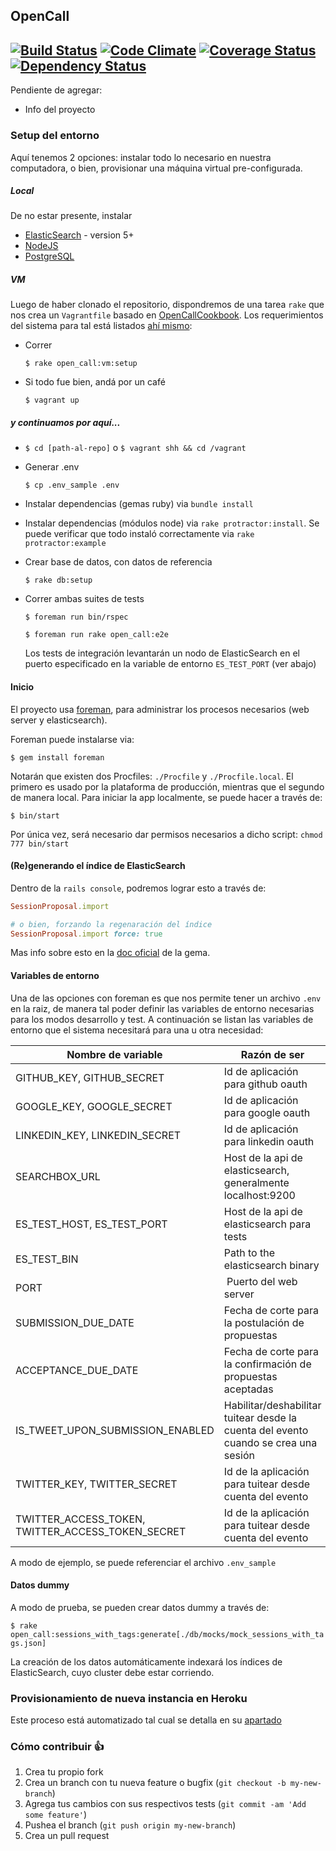 ## OpenCall
[![Build Status](https://travis-ci.org/fdibartolo/opencall.svg?branch=master)](https://travis-ci.org/fdibartolo/opencall) [![Code Climate](https://codeclimate.com/github/fdibartolo/opencall/badges/gpa.svg)](https://codeclimate.com/github/fdibartolo/opencall) [![Coverage Status](https://coveralls.io/repos/fdibartolo/opencall/badge.svg?branch=master&service=github)](https://coveralls.io/github/fdibartolo/opencall?branch=master) [![Dependency Status](https://gemnasium.com/fdibartolo/opencall.svg)](https://gemnasium.com/fdibartolo/opencall)
---

Pendiente de agregar:

* Info del proyecto

### Setup del entorno

Aquí tenemos 2 opciones: instalar todo lo necesario en nuestra computadora, o bien, provisionar una máquina virtual pre-configurada.

##### Local

De no estar presente, instalar 
  * [ElasticSearch](http://www.elasticsearch.org/) - version 5+
  * [NodeJS](http://nodejs.org/)
  * [PostgreSQL](http://www.postgresql.org/)

##### VM

Luego de haber clonado el repositorio, dispondremos de una tarea `rake` que nos crea un `Vagrantfile` basado en [OpenCallCookbook](https://github.com/fdibartolo/open_call_cookbook). Los requerimientos del sistema para tal está listados [ahí mismo](https://github.com/fdibartolo/open_call_cookbook#requirements):

* Correr

  `$ rake open_call:vm:setup`

* Si todo fue bien, andá por un café

  `$ vagrant up`

##### y continuamos por aquí...

* `$ cd [path-al-repo]` o `$ vagrant shh && cd /vagrant`

* Generar .env

  `$ cp .env_sample .env`

* Instalar dependencias (gemas ruby) via `bundle install`

* Instalar dependencias (módulos node) via `rake protractor:install`. Se puede verificar que todo instaló correctamente via `rake protractor:example`

* Crear base de datos, con datos de referencia

  `$ rake db:setup`

* Correr ambas suites de tests

  `$ foreman run bin/rspec`

  `$ foreman run rake open_call:e2e`

  Los tests de integración levantarán un nodo de ElasticSearch en el puerto especificado en la variable de entorno `ES_TEST_PORT` (ver abajo)

#### Inicio

El proyecto usa [foreman](https://github.com/ddollar/foreman), para administrar los procesos necesarios (web server y elasticsearch).

Foreman puede instalarse via:

  `$ gem install foreman`

Notarán que existen dos Procfiles: `./Procfile` y `./Procfile.local`. El primero es usado por la plataforma de producción, mientras que el segundo de manera local. Para iniciar la app localmente, se puede hacer a través de:

  `$ bin/start`

Por única vez, será necesario dar permisos necesarios a dicho script: `chmod 777 bin/start`

#### (Re)generando el índice de ElasticSearch

Dentro de la `rails console`, podremos lograr esto a través de:

```ruby
SessionProposal.import

# o bien, forzando la regenaración del índice
SessionProposal.import force: true

```

Mas info sobre esto en la [doc oficial](https://github.com/elastic/elasticsearch-rails/tree/master/elasticsearch-model#importing-the-data) de la gema.

#### Variables de entorno

Una de las opciones con foreman es que nos permite tener un archivo `.env` en la raiz, de manera tal poder definir las variables de entorno necesarias para los modos desarrollo y test. A continuación se listan las variables de entorno que el sistema necesitará para una u otra necesidad:

Nombre de variable | Razón de ser
------------------ | -------------
GITHUB_KEY, GITHUB_SECRET | Id de aplicación para github oauth
GOOGLE_KEY, GOOGLE_SECRET | Id de aplicación para google oauth
LINKEDIN_KEY, LINKEDIN_SECRET | Id de aplicación para linkedin oauth
SEARCHBOX_URL | Host de la api de elasticsearch, generalmente localhost:9200
ES_TEST_HOST, ES_TEST_PORT | Host de la api de elasticsearch para tests
ES_TEST_BIN | Path to the elasticsearch binary
PORT | Puerto del web server
SUBMISSION_DUE_DATE | Fecha de corte para la postulación de propuestas
ACCEPTANCE_DUE_DATE | Fecha de corte para la confirmación de propuestas aceptadas
IS_TWEET_UPON_SUBMISSION_ENABLED | Habilitar/deshabilitar tuitear desde la cuenta del evento cuando se crea una sesión
TWITTER_KEY, TWITTER_SECRET | Id de la aplicación para tuitear desde cuenta del evento
TWITTER_ACCESS_TOKEN, TWITTER_ACCESS_TOKEN_SECRET | Id de la aplicación para tuitear desde cuenta del evento
A modo de ejemplo, se puede referenciar el archivo `.env_sample`

#### Datos dummy 

A modo de prueba, se pueden crear datos dummy a través de:

  `$ rake open_call:sessions_with_tags:generate[./db/mocks/mock_sessions_with_tags.json]`

La creación de los datos automáticamente indexará los índices de ElasticSearch, cuyo cluster debe estar corriendo.

### Provisionamiento de nueva instancia en Heroku

Este proceso está automatizado tal cual se detalla en su [apartado](https://github.com/fdibartolo/opencall/blob/master/terraform/README.md)

### Cómo contribuir :+1:

1. Crea tu propio fork
2. Crea un branch con tu nueva feature o bugfix (`git checkout -b my-new-branch`)
3. Agrega tus cambios con sus respectivos tests (`git commit -am 'Add some feature'`)
4. Pushea el branch (`git push origin my-new-branch`)
5. Crea un pull request
